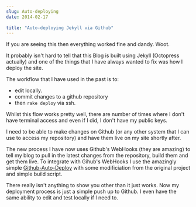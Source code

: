 ```yaml
---
slug: Auto-deploying
date: 2014-02-17
 
title: "Auto-deploying Jekyll via Github"
---
```


If you are seeing this then everything worked fine and dandy.  Woot.

It probably isn't hard to tell that this Blog is built using Jekyll (Octopress actually) and one of the things that I have always wanted to fix was how I deploy the site.

The workflow that I have used in the past is to:

*  edit locally.
*  commit changes to a github repository 
*  then `rake deploy` via ssh.

Whilst this flow works pretty well, there are number of times where I don't have terminal access and even if I did, I don't have my public keys.

I need to be able to make changes on Github (or any other system that I can use to access my repository) and have them live on my site shortly after.

The new process I have now uses Github's WebHooks (they are amazing) to tell my blog to pull in the latest changes from the repository, build them and get them live.  To integrate with Gihub's WebHooks I use the amazingly simple [Github-Auto-Deploy](https://github.com/PaulKinlan/Github-Auto-Deploy) with some modificiation from the original project and simple build script.

There really isn't anything to show you other than it just works.  Now my deployment process is just a simple push up to Github.  I even have the same ability to edit and test locally if I need to.
